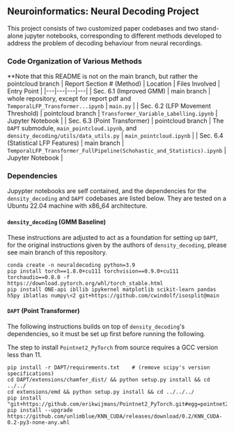 ## Neuroinformatics: Neural Decoding Project
This project consists of two customized paper codebases and two stand-alone jupyter notebooks, corresponding to different methods developed to address the problem of decoding behaviour from neural recordings.

### Code Organization of Various Methods
**Note that this README is not on the main branch, but rather the pointcloud branch
| Report Section # (Method) | Location | Files Involved | Entry Point |
|---|---|---|---|
| Sec. 6.1 (Improved GMM) | main branch | whole repository, except for report pdf and `TemporalLFP_Transformer...ipynb` | `main.py` |
| Sec. 6.2 (LFP Movement Threshold) | pointcloud branch | `Transformer_Variable_Labelling.ipynb` | Jupyter Notebook |
| Sec. 6.3 (Point Transformer) | pointcloud branch | The `DAPT` submodule, `main_pointcloud.ipynb`, and `density_decoding/utils/data_utils.py` | `main_pointcloud.ipynb` |
| Sec. 6.4 (Statistical LFP Features) | main branch | `TemporalLFP_Transformer_FullPipeline(Schohastic_and_Statistics).ipynb` | Jupyter Notebook |

### Dependencies

Jupypter notebooks are self contained, and the dependencies for the `density_decoding` and `DAPT` codebases are listed below. They are tested on a Ubuntu 22.04 machine with x86_64 architecture.

#### `density_decoding` (GMM Baseline)
These instructions are adjusted to act as a foundation for setting up `DAPT`, for the original instructions given by the authors of `density_decoding`, please see main branch of this repository.
```
conda create -n neuraldecoding python=3.9
pip install torch==1.8.0+cu111 torchvision==0.9.0+cu111 torchaudio==0.8.0 -f https://download.pytorch.org/whl/torch_stable.html
pip install ONE-api ibllib ipykernel matplotlib scikit-learn pandas h5py iblatlas numpy\<2 git+https://github.com/cwindolf/isosplit@main
```

#### `DAPT` (Point Transformer)
The following instructions builds on top of `density_decoding`'s dependencies, so it must be set up first before running the following.

The step to install `Pointnet2_PyTorch` from source requires a GCC version less than 11.

```
pip install -r DAPT/requirements.txt    # (remove scipy's version specifications)
cd DAPT/extensions/chamfer_dist/ && python setup.py install && cd ../../
cd extensions/emd && python setup.py install && cd ../../../
pip install "git+https://github.com/erikwijmans/Pointnet2_PyTorch.git#egg=pointnet2_ops&subdirectory=pointnet2_ops_lib"
pip install --upgrade https://github.com/unlimblue/KNN_CUDA/releases/download/0.2/KNN_CUDA-0.2-py3-none-any.whl
```